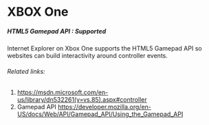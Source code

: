 # XBOX One

##### HTML5 Gamepad API : Supported

Internet Explorer on Xbox One supports the HTML5 Gamepad API so websites can build interactivity around controller events. 

###### Related links:
1. https://msdn.microsoft.com/en-us/library/dn532261(v=vs.85).aspx#controller 
2. Gamepad API https://developer.mozilla.org/en-US/docs/Web/API/Gamepad_API/Using_the_Gamepad_API
